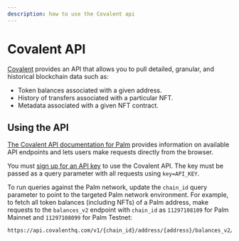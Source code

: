 ```yaml
---
description: how to use the Covalent api
---
```


# Covalent API

[Covalent](https://www.covalenthq.com/) provides an API that allows you to pull detailed, granular, and historical
blockchain data such as:

- Token balances associated with a given address.
- History of transfers associated with a particular NFT.
- Metadata associated with a given NFT contract.

## Using the API

[The Covalent API documentation for Palm](https://www.covalenthq.com/docs/networks/palm) provides information on available
API endpoints and lets users make requests directly from the browser.

You must [sign up for an API key](https://www.covalenthq.com/platform/#/auth/register/) to use the Covalent API.
The key must be passed as a query parameter with all requests using `key=API_KEY`.

To run queries against the Palm network, update the `chain_id` query parameter to point to the targeted Palm network environment.
For example, to fetch all token balances (including NFTs) of a Palm address, make requests to the `balances_v2` endpoint
with `chain_id` as `11297108109` for Palm Mainnet and `11297108099` for Palm Testnet:

```text
https://api.covalenthq.com/v1/{chain_id}/address/{address}/balances_v2/
```
